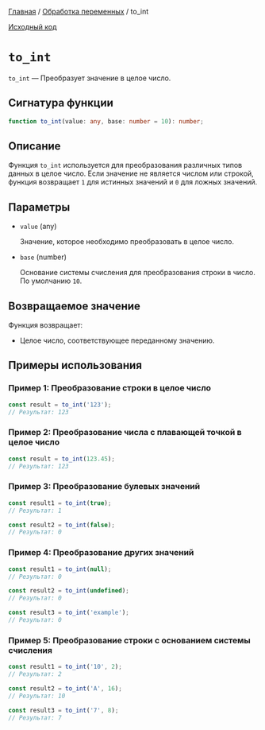 [Главная](../../README.md) / [Обработка переменных](../variables.md) / to_int

[Исходный код](../../src/variables/to_int.mjs)

# `to_int`

`to_int` &mdash; Преобразует значение в целое число.

## Сигнатура функции

```ts
function to_int(value: any, base: number = 10): number;
```

## Описание

Функция `to_int` используется для преобразования различных типов данных в целое число. Если значение
не является числом или строкой, функция возвращает `1` для истинных значений и `0` для ложных
значений.

## Параметры

-   `value` (any)

    Значение, которое необходимо преобразовать в целое число.

-   `base` (number)

    Основание системы счисления для преобразования строки в число. По умолчанию `10`.

## Возвращаемое значение

Функция возвращает:

-   Целое число, соответствующее переданному значению.

## Примеры использования

### Пример 1: Преобразование строки в целое число

```js
const result = to_int('123');
// Результат: 123
```

### Пример 2: Преобразование числа с плавающей точкой в целое число

```js
const result = to_int(123.45);
// Результат: 123
```

### Пример 3: Преобразование булевых значений

```js
const result1 = to_int(true);
// Результат: 1

const result2 = to_int(false);
// Результат: 0
```

### Пример 4: Преобразование других значений

```js
const result1 = to_int(null);
// Результат: 0

const result2 = to_int(undefined);
// Результат: 0

const result3 = to_int('example');
// Результат: 0
```

### Пример 5: Преобразование строки с основанием системы счисления

```js
const result1 = to_int('10', 2);
// Результат: 2

const result2 = to_int('A', 16);
// Результат: 10

const result3 = to_int('7', 8);
// Результат: 7
```
